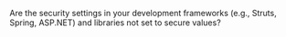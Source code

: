 Are the security settings in your development frameworks (e.g., Struts, Spring, ASP.NET) and libraries not set to secure values? 